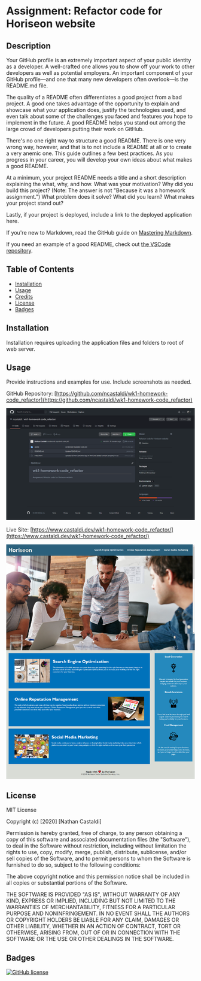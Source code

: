 # Assignment: Refactor code for Horiseon website

## Description 

Your GitHub profile is an extremely important aspect of your public identity as a developer. A well-crafted one allows you to show off your work to other developers as well as potential employers. An important component of your GitHub profile—and one that many new developers often overlook—is the README.md file.

The quality of a README often differentiates a good project from a bad project. A good one takes advantage of the opportunity to explain and showcase what your application does, justify the technologies used, and even talk about some of the challenges you faced and features you hope to implement in the future. A good README helps you stand out among the large crowd of developers putting their work on GitHub.

There's no one right way to structure a good README. There is one very wrong way, however, and that is to not include a README at all or to create a very anemic one. This guide outlines a few best practices. As you progress in your career, you will develop your own ideas about what makes a good README.

At a minimum, your project README needs a title and a short description explaining the what, why, and how. What was your motivation? Why did you build this project? (Note: The answer is not "Because it was a homework assignment.") What problem does it solve? What did you learn? What makes your project stand out? 

Lastly, if your project is deployed, include a link to the deployed application here.

If you're new to Markdown, read the GitHub guide on [Mastering Markdown](https://guides.github.com/features/mastering-markdown/).

If you need an example of a good README, check out [the VSCode repository](https://github.com/microsoft/vscode).

## Table of Contents

* [Installation](#installation)
* [Usage](#usage)
* [Credits](#credits)
* [License](#license)
* [Badges](#badges)


## Installation

Installation requires uploading the application files and folders to root of web server.


## Usage 

Provide instructions and examples for use. Include screenshots as needed.

GitHub Repository: [https://github.com/ncastaldi/wk1-homework-code_refactor](https://github.com/ncastaldi/wk1-homework-code_refactor)

![alt text](assets/images/reposcreenshot.png)

Live Site: [https://www.castaldi.dev/wk1-homework-code_refactor/](https://www.castaldi.dev/wk1-homework-code_refactor/)

![alt text](assets/images/sitescreenshot.png)


## License

MIT License

Copyright (c) [2020] [Nathan Castaldi]

Permission is hereby granted, free of charge, to any person obtaining a copy
of this software and associated documentation files (the "Software"), to deal
in the Software without restriction, including without limitation the rights
to use, copy, modify, merge, publish, distribute, sublicense, and/or sell
copies of the Software, and to permit persons to whom the Software is
furnished to do so, subject to the following conditions:

The above copyright notice and this permission notice shall be included in all
copies or substantial portions of the Software.

THE SOFTWARE IS PROVIDED "AS IS", WITHOUT WARRANTY OF ANY KIND, EXPRESS OR
IMPLIED, INCLUDING BUT NOT LIMITED TO THE WARRANTIES OF MERCHANTABILITY,
FITNESS FOR A PARTICULAR PURPOSE AND NONINFRINGEMENT. IN NO EVENT SHALL THE
AUTHORS OR COPYRIGHT HOLDERS BE LIABLE FOR ANY CLAIM, DAMAGES OR OTHER
LIABILITY, WHETHER IN AN ACTION OF CONTRACT, TORT OR OTHERWISE, ARISING FROM,
OUT OF OR IN CONNECTION WITH THE SOFTWARE OR THE USE OR OTHER DEALINGS IN THE
SOFTWARE.


## Badges

[![GitHub license](https://img.shields.io/github/license/ncastaldi/wk1-homework-code_refactor?style=flat-square)](https://github.com/ncastaldi/wk1-homework-code_refactor)
